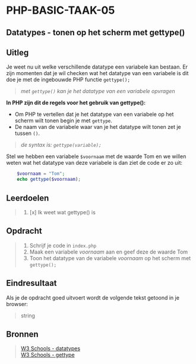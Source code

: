 # PHP-BASIC-TAAK-05
## Datatypes - tonen op het scherm met gettype()
## Uitleg
Je weet nu uit welke verschillende datatype een variabele kan bestaan. 
Er zijn momenten dat je wil checken wat het datatype van een variabele is dit doe je met de ingebouwde PHP functie `gettype();`
>
>_met `gettype()` kan je het datatype van een variabele opvragen_
>
**In PHP zijn dit de regels voor het gebruik van gettype():**
* Om PHP te vertellen dat je het datatype van een variabele op het scherm wilt tonen begin je met `gettype`.  
* De naam van de variabele waar van je het datatype wilt tonen zet je tussen `()`.
>
>_de syntax is: `gettype(variable);`_
>
Stel we hebben een variabele `$voornaam` met de waarde Tom en we willen weten wat het datatype van deze variabele is dan ziet de code er zo uit: 
```php
    $voornaam = "Tom";
    echo gettype($voornaam);
```
## Leerdoelen
>1. [x] Ik weet wat gettype() is

## Opdracht

>1. Schrijf je code in `index.php`
>2. Maak een variabele _voornaam_ aan en geef deze de waarde Tom
>3. Toon het datatype van de variabele _voornaam_ op het scherm met `gettype();`

## Eindresultaat
Als je de opdracht goed uitvoert wordt de volgende tekst getoond in je browser: 
>string

## Bronnen
>[W3 Schools - datatypes](https://www.w3schools.com/php/php_datatypes.asp)  
>[W3 Schools - gettype](https://www.w3schools.com/php/func_var_gettype.asp)